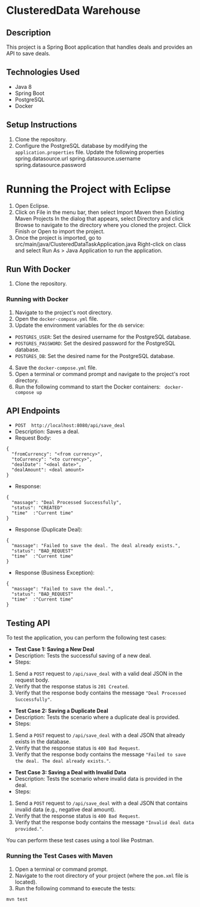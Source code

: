# ClusteredData Warehouse


## Description
This project is a Spring Boot application that handles deals and provides an API to save deals.

## Technologies Used
- Java 8
- Spring Boot 
- PostgreSQL
- Docker

## Setup Instructions
1. Clone the repository.
2. Configure the PostgreSQL database by modifying the `application.properties` file. Update the following properties 
 spring.datasource.url
 spring.datasource.username
 spring.datasource.password

# Running the Project with Eclipse
1. Open Eclipse. 
 2. Click on File in the menu bar, then select  Import Maven then  Existing Maven Projects
In the dialog that appears, select Directory and click Browse to navigate to the directory where you cloned the project. Click Finish or Open to import the project.
3. Once the project is imported,  go to  src/main/java/ClusteredDataTaskApplication.java 
Right-click on  class and select Run As > Java Application to run the application.


## Run With Docker
1. Clone the repository.

### Running with Docker
1. Navigate to the project's root directory.
2. Open the `docker-compose.yml` file.
3. Update the environment variables for the `db` service:
 - `POSTGRES_USER`: Set the desired username for the PostgreSQL database.
 - `POSTGRES_PASSWORD`: Set the desired password for the PostgreSQL database.
 - `POSTGRES_DB`: Set the desired name for the PostgreSQL database.
4. Save the `docker-compose.yml` file.
5. Open a terminal or command prompt and navigate to the project's root directory.
6. Run the following command to start the Docker containers:
 `` docker-compose up``

## API Endpoints
- `POST  http://localhost:8080/api/save_deal`
- Description: Saves a deal.
- Request Body:
 ```
 {
   "fromCurrency": "<from currency>",
   "toCurrency": "<to currency>",
   "dealDate": "<deal date>",
   "dealAmount": <deal amount>
 }
 ```
- Response:
 ```
 {
   "massage": "Deal Processed Successfully",
   "status": "CREATED"
   "time"  :"Current time"
 }
 ```
- Response (Duplicate Deal):
 ```
 {
   "massage": "Failed to save the deal. The deal already exists.",
   "status": "BAD_REQUEST"
   "time"  :"Current time"
 }
 ```
- Response (Business Exception):
 ```
 {
   "massage": "Failed to save the deal.",
   "status": "BAD_REQUEST"
   "time"  :"Current time"
 }
 ```

## Testing API
To test the application, you can perform the following test cases:

- **Test Case 1: Saving a New Deal**
- Description: Tests the successful saving of a new deal.
- Steps:
1. Send a `POST` request to `/api/save_deal` with a valid deal JSON in the request body.
2. Verify that the response status is `201 Created`.
3. Verify that the response body contains the message `"Deal Processed Successfully"`.

- **Test Case 2: Saving a Duplicate Deal**
- Description: Tests the scenario where a duplicate deal is provided.
- Steps:
1. Send a `POST` request to `/api/save_deal` with a deal JSON that already exists in the database.
2. Verify that the response status is `400 Bad Request`.
3. Verify that the response body contains the message `"Failed to save the deal. The deal already exists."`.

- **Test Case 3: Saving a Deal with Invalid Data**
- Description: Tests the scenario where invalid data is provided in the deal.
- Steps:
1. Send a `POST` request to `/api/save_deal` with a deal JSON that contains invalid data (e.g., negative deal amount).
2. Verify that the response status is `400 Bad Request`.
3. Verify that the response body contains the message `"Invalid deal data provided."`.

You can perform these test cases using a tool like Postman.

### Running the Test Cases with Maven
1. Open a terminal or command prompt.
2. Navigate to the root directory of your project (where the `pom.xml` file is located).
3. Run the following command to execute the tests:
```shell
mvn test